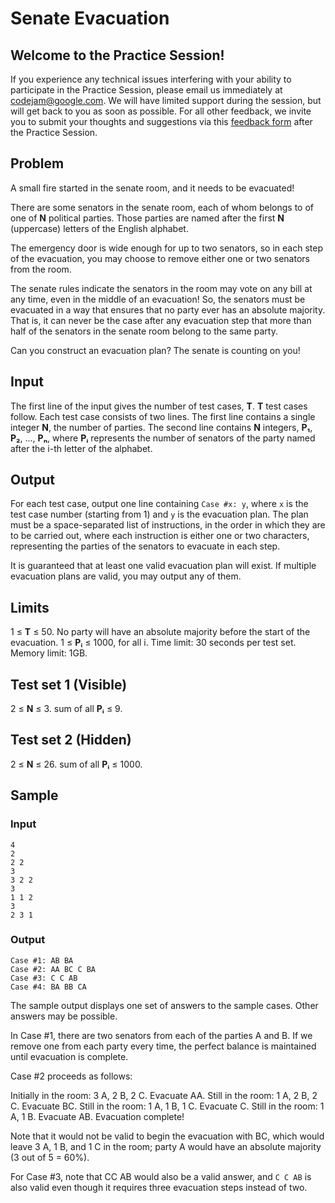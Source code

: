 # Senate Evacuation
## Welcome to the Practice Session!
If you experience any technical issues interfering with your ability to
participate in the Practice Session, please email us immediately at
codejam@google.com. We will have limited support during the session, but will
get back to you as soon as possible. For all other feedback, we invite you to
submit your thoughts and suggestions via this
[feedback form](https://docs.google.com/forms/d/e/1FAIpQLSfE09X8Zdotkf8FYe-YczYs2eUBZtOC1yoxObpJrQiMAo0Qqg/viewform)
after the Practice Session.

## Problem
A small fire started in the senate room, and it needs to be evacuated!

There are some senators in the senate room, each of whom belongs to of one of
**N** political parties. Those parties are named after the first **N**
(uppercase) letters of the English alphabet.

The emergency door is wide enough for up to two senators, so in each step of
the evacuation, you may choose to remove either one or two senators from the
room.

The senate rules indicate the senators in the room may vote on any bill at any
time, even in the middle of an evacuation! So, the senators must be evacuated
in a way that ensures that no party ever has an absolute majority. That is, it
can never be the case after any evacuation step that more than half of the
senators in the senate room belong to the same party.

Can you construct an evacuation plan? The senate is counting on you!

## Input
The first line of the input gives the number of test cases, **T**. **T** test
cases follow. Each test case consists of two lines. The first line contains a
single integer **N**, the number of parties. The second line contains **N**
integers, **P₁**, **P₂**, ..., **Pₙ**, where **Pᵢ** represents the number of
senators of the party named after the i-th letter of the alphabet.

## Output
For each test case, output one line containing `Case #x: y`, where `x` is the
test case number (starting from 1) and `y` is the evacuation plan. The plan
must be a space-separated list of instructions, in the order in which they are
to be carried out, where each instruction is either one or two characters,
representing the parties of the senators to evacuate in each step.

It is guaranteed that at least one valid evacuation plan will exist. If
multiple evacuation plans are valid, you may output any of them.

## Limits
1 ≤ **T** ≤ 50.
No party will have an absolute majority before the start of the evacuation.
1 ≤ **Pᵢ** ≤ 1000, for all i.
Time limit: 30 seconds per test set.
Memory limit: 1GB.

## Test set 1 (Visible)
2 ≤ **N** ≤ 3.
sum of all **Pᵢ** ≤ 9.

## Test set 2 (Hidden)
2 ≤ **N** ≤ 26.
sum of all **Pᵢ** ≤ 1000.

## Sample
### Input
```
4
2
2 2
3
3 2 2
3
1 1 2
3
2 3 1
```

### Output
```
Case #1: AB BA
Case #2: AA BC C BA
Case #3: C C AB
Case #4: BA BB CA
```

The sample output displays one set of answers to the sample cases. Other
answers may be possible.

In Case #1, there are two senators from each of the parties A and B. If we
remove one from each party every time, the perfect balance is maintained until
evacuation is complete.

Case #2 proceeds as follows:

Initially in the room: 3 A, 2 B, 2 C.
Evacuate AA. Still in the room: 1 A, 2 B, 2 C.
Evacuate BC. Still in the room: 1 A, 1 B, 1 C.
Evacuate C. Still in the room: 1 A, 1 B.
Evacuate AB. Evacuation complete!

Note that it would not be valid to begin the evacuation with BC, which would
leave 3 A, 1 B, and 1 C in the room; party A would have an absolute majority
(3 out of 5 = 60%).

For Case #3, note that CC AB would also be a valid answer, and `C C AB` is also
valid even though it requires three evacuation steps instead of two.
